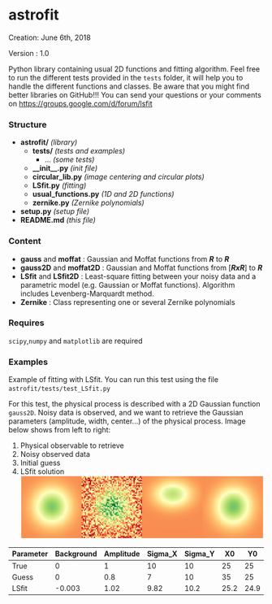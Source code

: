 # astrofit
Creation: June 6th, 2018

Version : 1.0

Python library containing usual 2D functions and fitting algorithm. Feel free to run the different tests provided in the `tests` folder, it will help you to handle the different functions and classes. Be aware that you might find better libraries on GitHub!!! You can send your questions or your comments on https://groups.google.com/d/forum/lsfit

### Structure
* **astrofit/** _(library)_
  * **tests/** _(tests and examples)_
    * ... _(some tests)_
  * **\_\_init\_\_.py** _(init file)_
  * **circular_lib.py**  _(image centering and circular plots)_
  * **LSfit.py** _(fitting)_
  * **usual_functions.py** _(1D and 2D functions)_
  * **zernike.py** _(Zernike polynomials)_
* **setup.py** _(setup file)_
* **README.md** _(this file)_

### Content
* **gauss** and **moffat** : Gaussian and Moffat functions from **_R_** to **_R_**
* **gauss2D** and **moffat2D** : Gaussian and Moffat functions from [**_RxR_**] to **_R_**
* **LSfit** and **LSfit2D** : Least-square fitting between your noisy data and a parametric model (e.g. Gaussian or Moffat functions). Algorithm includes Levenberg-Marquardt method.
* **Zernike** : Class representing one or several Zernike polynomials

### Requires
`scipy`,`numpy` and `matplotlib` are required

### Examples
Example of fitting with LSfit. You can run this test using the file `astrofit/tests/test_LSfit.py`

For this test, the physical process is described with a 2D Gaussian function `gauss2D`. Noisy data is observed, and we want to retrieve the Gaussian parameters (amplitude, width, center...) of the physical process. Image below shows from left to right:
1. Physical observable to retrieve
2. Noisy observed data
3. Initial guess
4. LSfit solution
![alt text](images_readme/image_exemple_LSfit2D_small.png)

Parameter | Background | Amplitude | Sigma_X | Sigma_Y | X0 | Y0 
 --- | --- | --- | --- |--- |--- |--- 
True | 0 | 1 | 10 | 10 | 25 | 25 
Guess | 0 | 0.8 | 7 | 10 | 35 | 25 
LSfit | -0.003 | 1.02 | 9.82 | 10.2 | 25.2 | 24.9 

